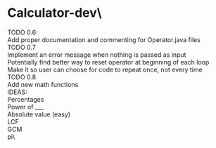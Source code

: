 # Calculator-dev\
TODO 0.6:\
Add proper documentation and commenting for Operator.java files \
TODO 0.7\
	Implement an error message when nothing is passed as input\
	Potentially find better way to reset operator at beginning of each loop\
 	Make it so user can choose for code to repeat once, not every time\
TODO 0.8\
	Add new math functions\
	IDEAS: \
	Percentages\
	Power of ___\
	Absolute value (easy)\
 	LCF\
	GCM\
	pi\

  
